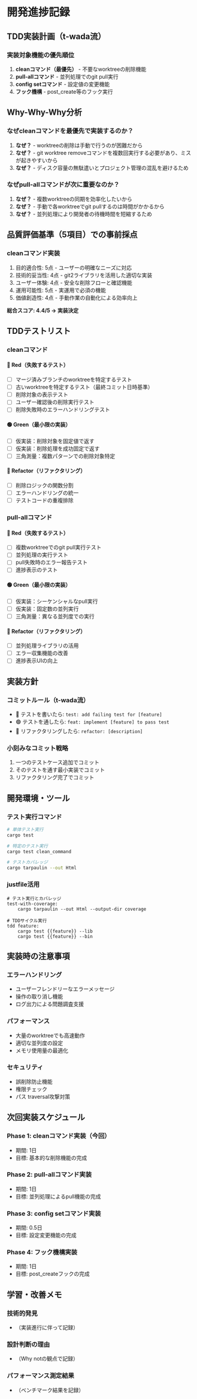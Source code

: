 # 開発進捗記録

## TDD実装計画（t-wada流）

### 実装対象機能の優先順位

1. **cleanコマンド（最優先）** - 不要なworktreeの削除機能
2. **pull-allコマンド** - 並列処理でのgit pull実行
3. **config setコマンド** - 設定値の変更機能
4. **フック機構** - post_create等のフック実行

## Why-Why-Why分析

### なぜcleanコマンドを最優先で実装するのか？
1. **なぜ？** - worktreeの削除は手動で行うのが困難だから
2. **なぜ？** - git worktree removeコマンドを複数回実行する必要があり、ミスが起きやすいから
3. **なぜ？** - ディスク容量の無駄遣いとプロジェクト管理の混乱を避けるため

### なぜpull-allコマンドが次に重要なのか？
1. **なぜ？** - 複数worktreeの同期を効率化したいから
2. **なぜ？** - 手動で各worktreeでgit pullするのは時間がかかるから
3. **なぜ？** - 並列処理により開発者の待機時間を短縮するため

## 品質評価基準（5項目）での事前採点

### cleanコマンド実装
1. 目的適合性: 5点 - ユーザーの明確なニーズに対応
2. 技術的妥当性: 4点 - git2ライブラリを活用した適切な実装
3. ユーザー体験: 4点 - 安全な削除フローと確認機能
4. 運用可能性: 5点 - 実運用で必須の機能
5. 価値創造性: 4点 - 手動作業の自動化による効率向上

**総合スコア: 4.4/5 → 実装決定**

## TDDテストリスト

### cleanコマンド

#### 🔴 Red（失敗するテスト）
- [ ] マージ済みブランチのworktreeを特定するテスト
- [ ] 古いworktreeを特定するテスト（最終コミット日時基準）
- [ ] 削除対象の表示テスト
- [ ] ユーザー確認後の削除実行テスト
- [ ] 削除失敗時のエラーハンドリングテスト

#### 🟢 Green（最小限の実装）
- [ ] 仮実装：削除対象を固定値で返す
- [ ] 仮実装：削除処理を成功固定で返す
- [ ] 三角測量：複数パターンでの削除対象特定

#### 🔵 Refactor（リファクタリング）
- [ ] 削除ロジックの関数分割
- [ ] エラーハンドリングの統一
- [ ] テストコードの重複排除

### pull-allコマンド

#### 🔴 Red（失敗するテスト）
- [ ] 複数worktreeでのgit pull実行テスト
- [ ] 並列処理の実行テスト
- [ ] pull失敗時のエラー報告テスト
- [ ] 進捗表示のテスト

#### 🟢 Green（最小限の実装）
- [ ] 仮実装：シーケンシャルなpull実行
- [ ] 仮実装：固定数の並列実行
- [ ] 三角測量：異なる並列度での実行

#### 🔵 Refactor（リファクタリング）
- [ ] 並列処理ライブラリの活用
- [ ] エラー収集機能の改善
- [ ] 進捗表示UIの向上

## 実装方針

### コミットルール（t-wada流）
- 🔴 テストを書いたら: `test: add failing test for [feature]`
- 🟢 テストを通したら: `feat: implement [feature] to pass test`
- 🔵 リファクタリングしたら: `refactor: [description]`

### 小刻みなコミット戦略
1. 一つのテストケース追加でコミット
2. そのテストを通す最小実装でコミット
3. リファクタリング完了でコミット

## 開発環境・ツール

### テスト実行コマンド
```bash
# 単体テスト実行
cargo test

# 特定のテスト実行
cargo test clean_command

# テストカバレッジ
cargo tarpaulin --out Html
```

### justfile活用
```just
# テスト実行とカバレッジ
test-with-coverage:
    cargo tarpaulin --out Html --output-dir coverage

# TDDサイクル実行
tdd feature:
    cargo test {{feature}} --lib
    cargo test {{feature}} --bin
```

## 実装時の注意事項

### エラーハンドリング
- ユーザーフレンドリーなエラーメッセージ
- 操作の取り消し機能
- ログ出力による問題調査支援

### パフォーマンス
- 大量のworktreeでも高速動作
- 適切な並列度の設定
- メモリ使用量の最適化

### セキュリティ
- 誤削除防止機能
- 権限チェック
- パス traversal攻撃対策

## 次回実装スケジュール

### Phase 1: cleanコマンド実装（今回）
- 期間: 1日
- 目標: 基本的な削除機能の完成

### Phase 2: pull-allコマンド実装
- 期間: 1日
- 目標: 並列処理によるpull機能の完成

### Phase 3: config setコマンド実装
- 期間: 0.5日
- 目標: 設定変更機能の完成

### Phase 4: フック機構実装
- 期間: 1日
- 目標: post_createフックの完成

## 学習・改善メモ

### 技術的発見
- （実装進行に伴って記録）

### 設計判断の理由
- （Why notの観点で記録）

### パフォーマンス測定結果
- （ベンチマーク結果を記録）